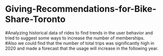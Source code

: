 # Giving-Recommendations-for-Bike-Share-Toronto
#Analyzing historical data of rides to find trends in the user behavior and tried to suggest some ways to increase the number of memberships.  
#Also we could find that the number of total trips was significantly high in 2020 and made a forecast that the usage will increase in the following year.
